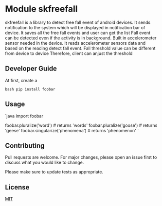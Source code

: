 # Module skfreefall

 skfreefall is a library to detect free fall event of android devices.
 It sends notification to the system which will be displayed in  notification bar of device.
 It saves all the free fall events and user can get the list 
 Fall event can be detected even if the activity is in background.
 Built in accelerometer sensor needed in the device.
 It reads accelerometer sensors data and based on the reading detect fall event.
Fall threshold value can be different from device to device
Therefore, client can anjust the threshold

## Developer Guide

At first, create a

`bash pip install foobar`

## Usage

`java
import foobar

foobar.pluralize('word') # returns 'words'
foobar.pluralize('goose') # returns 'geese'
foobar.singularize('phenomena') # returns 'phenomenon'
`

## Contributing
Pull requests are welcome. For major changes, please open an issue first to discuss what you would like to change.

Please make sure to update tests as appropriate.

## License
[MIT](https://choosealicense.com/licenses/mit/)
